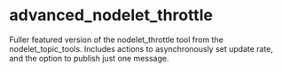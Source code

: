 advanced_nodelet_throttle
=========================

Fuller featured version of the nodelet_throttle tool from the nodelet_topic_tools. Includes actions to asynchronously set update rate, and the option to publish just one message. 